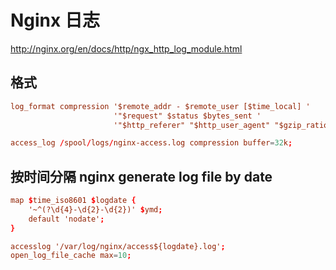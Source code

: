 # Nginx 日志

http://nginx.org/en/docs/http/ngx_http_log_module.html

## 格式

```conf
log_format compression '$remote_addr - $remote_user [$time_local] '
                       '"$request" $status $bytes_sent '
                       '"$http_referer" "$http_user_agent" "$gzip_ratio"';

access_log /spool/logs/nginx-access.log compression buffer=32k;
```

## 按时间分隔 nginx generate log file by date

```conf
map $time_iso8601 $logdate {
	'~^(?\d{4}-\d{2}-\d{2})' $ymd;
	default 'nodate';
}

accesslog '/var/log/nginx/access${logdate}.log';
open_log_file_cache max=10;
```